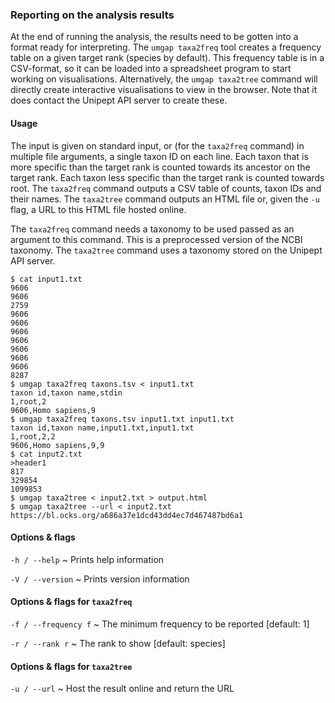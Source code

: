 ### Reporting on the analysis results

At the end of running the analysis, the results need to be gotten
into a format ready for interpreting. The `umgap taxa2freq` tool
creates a frequency table on a given target rank (species by default).
This frequency table is in a CSV-format, so it can be loaded into a
spreadsheet program to start working on visualisations. Alternatively,
the `umgap taxa2tree` command will directly create interactive
visualisations to view in the browser. Note that it does contact the
Unipept API server to create these.

#### Usage

The input is given on standard input, or (for the `taxa2freq` command)
in multiple file arguments, a single taxon ID on each line. Each taxon
that is more specific than the target rank is counted towards its
ancestor on the target rank. Each taxon less specific than the target
rank is counted towards root. The `taxa2freq` command outputs a CSV
table of counts, taxon IDs and their names. The `taxa2tree` command
outputs an HTML file or, given the `-u` flag, a URL to this HTML file
hosted online.

The `taxa2freq` command needs a taxonomy to be used passed as an
argument to this command. This is a preprocessed version of the NCBI
taxonomy. The `taxa2tree` command uses a taxonomy stored on the Unipept
API server.

```
$ cat input1.txt
9606
9606
2759
9606
9606
9606
9606
9606
9606
9606
8287
$ umgap taxa2freq taxons.tsv < input1.txt
taxon id,taxon name,stdin
1,root,2
9606,Homo sapiens,9
$ umgap taxa2freq taxons.tsv input1.txt input1.txt
taxon id,taxon name,input1.txt,input1.txt
1,root,2,2
9606,Homo sapiens,9,9
$ cat input2.txt
>header1
817
329854
1099853
$ umgap taxa2tree < input2.txt > output.html
$ umgap taxa2tree --url < input2.txt
https://bl.ocks.org/a686a37e1dcd43dd4ec7d467487bd6a1
```

#### Options & flags

`-h / --help`
  ~ Prints help information

`-V / --version`
  ~ Prints version information

#### Options & flags for `taxa2freq`

`-f / --frequency f`
  ~ The minimum frequency to be reported [default: 1]

`-r / --rank r`
  ~ The rank to show [default: species]

#### Options & flags for `taxa2tree`

`-u / --url`
  ~ Host the result online and return the URL
